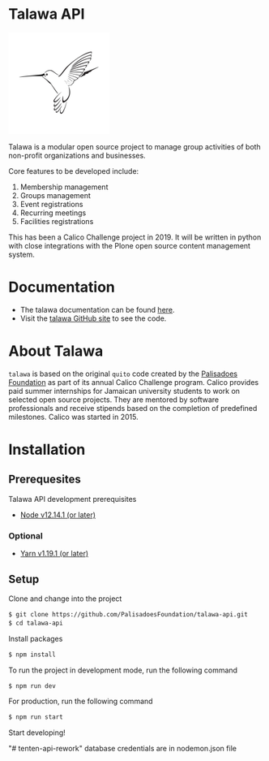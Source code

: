 # Talawa API

[![N|Solid](images/talawa-rtd.png)](https://github.com/PalisadoesFoundation/talawa)

Talawa is a modular open source project to manage group activities of both non-profit organizations and businesses.

Core features to be developed include:

 1. Membership management
 2. Groups management
 3. Event registrations
 4. Recurring meetings
 5. Facilities registrations

This has been a Calico Challenge project in 2019. It will be written in python with close integrations with the Plone open source content management system.

# Documentation
 - The talawa documentation can be found [here][readthedocs].
 - Visit the [talawa GitHub site][repo] to see the code.

# About Talawa
 
 ``talawa`` is based on the original ``quito`` code created by the [Palisadoes Foundation][pfd] as part of its annual Calico Challenge program. Calico provides paid summer internships for  Jamaican university students to work on selected open source projects. They are mentored by software professionals and receive stipends based on the completion of predefined milestones. Calico was started in 2015.
 
# Installation
## Prerequesites
Talawa API development prerequisites
- [Node v12.14.1 (or later)][node]
### Optional
- [Yarn v1.19.1 (or later)][yarn]
## Setup
Clone and change into the project
```sh
$ git clone https://github.com/PalisadoesFoundation/talawa-api.git
$ cd talawa-api
```

Install packages
```sh
$ npm install
```
To run the project in development mode, run the following command
```sh
$ npm run dev
```
For production, run the following command
```sh
$ npm run start
```
Start developing!

"# tenten-api-rework" 
database credentials are in nodemon.json file
 
[readthedocs]: <https://talawa.readthedocs.io/>
[repo]: <https://github.com/PalisadoesFoundation/talawa>
[pfd]: <http://www.palisadoes.org>
[node]: <https://nodejs.org/en/>
[yarn]: <https://yarnpkg.com/>
